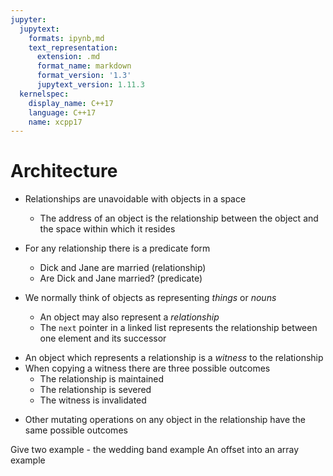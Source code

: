 ```yaml
---
jupyter:
  jupytext:
    formats: ipynb,md
    text_representation:
      extension: .md
      format_name: markdown
      format_version: '1.3'
      jupytext_version: 1.11.3
  kernelspec:
    display_name: C++17
    language: C++17
    name: xcpp17
---
```


<!-- #region slideshow={"slide_type": "slide"} -->
# Architecture

- Relationships are unavoidable with objects in a space
    - The address of an object is the relationship between the object and the space within which it resides
    
- For any relationship there is a predicate form
    - Dick and Jane are married (relationship)
    - Are Dick and Jane married? (predicate)

- We normally think of objects as representing _things_ or _nouns_
    - An object may also represent a _relationship_
    - The `next` pointer in a linked list represents the relationship between one element and its successor
<!-- #endregion -->

<!-- #region slideshow={"slide_type": "slide"} -->
- An object which represents a relationship is a _witness_ to the relationship
- When copying a witness there are three possible outcomes
    - The relationship is maintained
    - The relationship is severed
    - The witness is invalidated 
<!-- #endregion -->

<!-- #region slideshow={"slide_type": "fragment"} -->
- Other mutating operations on any object in the relationship have the same possible outcomes
<!-- #endregion -->

<!-- #region slideshow={"slide_type": "notes"} -->
Give two example - the wedding band example
An offset into an array example
<!-- #endregion -->
